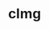 # clmg
<!DOCTYPE html>
<html lang="en">
<head>
    <meta charset="UTF-8">
    <meta name="viewport" content="width=device-width, initial-scale=1.0">
    <title>Quadrilateral Area Calculator</title>
    <script src="https://cdnjs.cloudflare.com/ajax/libs/three.js/r128/three.min.js"></script>
    <script src="https://cdn.jsdelivr.net/npm/three/examples/js/controls/OrbitControls.js"></script>
    <style>
        body { margin: 0; font-family: Arial, sans-serif; }
        canvas { display: block; }
        
        #controlPanel {
            position: absolute;
            top: 10px;
            left: 10px;
            background: rgba(0, 0, 0, 0.7);
            color: white;
            padding: 15px;
            border-radius: 5px;
            font-size: 16px;
        }

        #controlPanel label {
            display: block;
            margin-top: 8px;
        }

        #controlPanel input {
            width: 80px;
            padding: 5px;
            font-size: 14px;
        }

        #areaDisplay {
            margin-top: 10px;
            font-size: 18px;
            font-weight: bold;
        }
    </style>
</head>
<body>

    <!-- Control Panel for Customization -->
    <div id="controlPanel">
        <label>AB: <input type="number" id="sideAB" value="3" min="1"></label>
        <label>BC: <input type="number" id="sideBC" value="8" min="1"></label>
        <label>CD: <input type="number" id="sideCD" value="5" min="1"></label>
        <label>∠ABC (degrees): <input type="number" id="angleABC" value="60" min="1" max="180"></label>
        <div id="areaDisplay">Area: Calculating...</div>
    </div>

    <script>
        function calculateArea() {
            let AB = parseFloat(document.getElementById("sideAB").value);
            let BC = parseFloat(document.getElementById("sideBC").value);
            let CD = parseFloat(document.getElementById("sideCD").value);
            let angleABC = parseFloat(document.getElementById("angleABC").value);

            // Convert angle to radians
            let angleABC_radians = angleABC * Math.PI / 180;

            // Law of Cosines to find AC
            let AC = Math.sqrt(
                AB**2 + BC**2 - 2 * AB * BC * Math.cos(angleABC_radians)
            );

            // Sine Rule to find angle BCD
            let angleBCD_radians = Math.asin((BC * Math.sin(angleABC_radians)) / AC);
            let angleBCD = angleBCD_radians * (180 / Math.PI); // Convert back to degrees

            // Triangle ABC using Heron's formula
            let s1 = (AB + BC + AC) / 2;
            let areaABC = Math.sqrt(s1 * (s1 - AB) * (s1 - BC) * (s1 - AC));

            // Triangle BCD using Heron's formula
            let s2 = (BC + CD + AC) / 2;
            let areaBCD = Math.sqrt(s2 * (s2 - BC) * (s2 - CD) * (s2 - AC));

            // Total Quadrilateral Area
            let quadrilateralArea = areaABC + areaBCD;

            // Display result
            document.getElementById("areaDisplay").innerText = 
                `Quadrilateral Area ≈ ${quadrilateralArea.toFixed(2)}
                \nDiagonal AC: ${AC.toFixed(2)}
                \n∠BCD: ${angleBCD.toFixed(2)}°`;
        }

        // Update area whenever input values change
        document.getElementById("sideAB").addEventListener("input", calculateArea);
        document.getElementById("sideBC").addEventListener("input", calculateArea);
        document.getElementById("sideCD").addEventListener("input", calculateArea);
        document.getElementById("angleABC").addEventListener("input", calculateArea);

        // Initial calculation
        calculateArea();
    </script>

</body>
</html>
<!DOCTYPE html>
<html lang="en">
<head>
    <meta charset="UTF-8">
    <meta name="viewport" content="width=device-width, initial-scale=1.0">
    <title>Draggable Cyclic Quadrilateral</title>
    <script src="https://cdnjs.cloudflare.com/ajax/libs/three.js/r128/three.min.js"></script>
    <script src="https://cdn.jsdelivr.net/npm/three/examples/js/controls/OrbitControls.js"></script>
    <style>
        body { margin: 0; font-family: Arial, sans-serif; }
        canvas { display: block; }
    </style>
</head>
<body>
    <script>
        const scene = new THREE.Scene();
        const camera = new THREE.PerspectiveCamera(50, window.innerWidth / window.innerHeight, 0.1, 1000);
        camera.position.set(0, 0, 20);

        const renderer = new THREE.WebGLRenderer({ antialias: true });
        renderer.setSize(window.innerWidth, window.innerHeight);
        document.body.appendChild(renderer.domElement);

        const controls = new THREE.OrbitControls(camera, renderer.domElement);
        controls.enableDamping = true;

        // Circle outline
        const radius = 7;
        const circleGeometry = new THREE.BufferGeometry();
        const circleVertices = [];
        for (let i = 0; i <= 100; i++) {
            let angle = (i / 100) * Math.PI * 2;
            circleVertices.push(radius * Math.cos(angle), radius * Math.sin(angle), 0);
        }
        circleGeometry.setAttribute('position', new THREE.Float32BufferAttribute(circleVertices, 3));
        const circleMaterial = new THREE.LineBasicMaterial({ color: 0x3399ff });
        const circle = new THREE.LineLoop(circleGeometry, circleMaterial);
        scene.add(circle);

        function polarToCartesian(r, angle) {
            return new THREE.Vector3(r * Math.cos(angle), r * Math.sin(angle), 0);
        }

        let angles = [Math.PI / 4, Math.PI / 2, (3 * Math.PI) / 4, Math.PI];
        let labels = ["A", "B", "C", "D"];
        let markers = [];

        // Function to create text labels
        function createLabel(text) {
            const canvas = document.createElement("canvas");
            const ctx = canvas.getContext("2d");
            canvas.width = 64;
            canvas.height = 64;
            ctx.fillStyle = "white";
            ctx.font = "32px Arial";
            ctx.textAlign = "center";
            ctx.textBaseline = "middle";
            ctx.fillText(text, 32, 32);

            const texture = new THREE.CanvasTexture(canvas);
            const spriteMaterial = new THREE.SpriteMaterial({ map: texture });
            const sprite = new THREE.Sprite(spriteMaterial);
            sprite.scale.set(1.5, 1.5, 1);
            return sprite;
        }

        angles.forEach((angle, index) => {
            let position = polarToCartesian(radius, angle);

            // Create the yellow dots
            const markerGeometry = new THREE.SphereGeometry(0.3, 16, 16);
            const markerMaterial = new THREE.MeshBasicMaterial({ color: 0xffff00 });
            const marker = new THREE.Mesh(markerGeometry, markerMaterial);
            marker.position.copy(position);
            scene.add(marker);

            // Create labels A, B, C, D
            const label = createLabel(labels[index]);
            label.position.copy(position.clone().add(new THREE.Vector3(0.5, 0.5, 0))); // Offset label slightly
            scene.add(label);

            markers.push({ marker, label, angle });
        });

        // Center of the circle (O)
        const centerGeometry = new THREE.SphereGeometry(0.3, 16, 16);
        const centerMaterial = new THREE.MeshBasicMaterial({ color: 0xffffff });
        const center = new THREE.Mesh(centerGeometry, centerMaterial);
        center.position.set(0, 0, 0);
        scene.add(center);

        // Label for center (O)
        const centerLabel = createLabel("O");
        centerLabel.position.set(0.5, 0.5, 0);
        scene.add(centerLabel);

        // Line connecting all four points
        const lineGeometry = new THREE.BufferGeometry();
        const lineMaterial = new THREE.LineBasicMaterial({ color: 0xffffff });
        const line = new THREE.Line(lineGeometry, lineMaterial);
        scene.add(line);

        // Line connecting A and C
        const acLineGeometry = new THREE.BufferGeometry();
        const acLineMaterial = new THREE.LineBasicMaterial({ color: 0xff0000 });
        const acLine = new THREE.Line(acLineGeometry, acLineMaterial);
        scene.add(acLine);

        function updateLines() {
            const positions = [];
            markers.forEach(m => {
                positions.push(m.marker.position.x, m.marker.position.y, m.marker.position.z);
            });
            positions.push(markers[0].marker.position.x, markers[0].marker.position.y, markers[0].marker.position.z); // Close the shape
            lineGeometry.setAttribute('position', new THREE.Float32BufferAttribute(positions, 3));
            lineGeometry.attributes.position.needsUpdate = true;

            // Update labels' positions
            markers.forEach(m => {
                m.label.position.copy(m.marker.position.clone().add(new THREE.Vector3(0.5, 0.5, 0)));
            });

            // Update AC line positions
            const acPositions = [
                markers[0].marker.position.x, markers[0].marker.position.y, markers[0].marker.position.z, // A
                markers[2].marker.position.x, markers[2].marker.position.y, markers[2].marker.position.z  // C
            ];
            acLineGeometry.setAttribute('position', new THREE.Float32BufferAttribute(acPositions, 3));
            acLineGeometry.attributes.position.needsUpdate = true;
        }
        updateLines();

        const raycaster = new THREE.Raycaster();
        const mouse = new THREE.Vector2();
        let draggedMarker = null;

        window.addEventListener("mousedown", (event) => {
            mouse.x = (event.clientX / window.innerWidth) * 2 - 1;
            mouse.y = -(event.clientY / window.innerHeight) * 2 + 1;
            raycaster.setFromCamera(mouse, camera);
            const intersects = raycaster.intersectObjects(markers.map(m => m.marker));
            if (intersects.length > 0) {
                draggedMarker = intersects[0].object;
            }
        });

        window.addEventListener("mousemove", (event) => {
            if (!draggedMarker) return;
            mouse.x = (event.clientX / window.innerWidth) * 2 - 1;
            mouse.y = -(event.clientY / window.innerHeight) * 2 + 1;
            raycaster.setFromCamera(mouse, camera);
            let intersection = raycaster.ray.intersectPlane(new THREE.Plane(new THREE.Vector3(0, 0, 1), 0));
            if (intersection) {
                let angle = Math.atan2(intersection.y, intersection.x);
                draggedMarker.position.copy(polarToCartesian(radius, angle));
                let markerObj = markers.find(m => m.marker === draggedMarker);
                if (markerObj) markerObj.angle = angle;
                updateLines();
            }
        });

        window.addEventListener("mouseup", () => {
            draggedMarker = null;
        });

        function animate() {
            requestAnimationFrame(animate);
            controls.update();
            renderer.render(scene, camera);
        }
        
        animate();
    </script>
</body>
</html>
